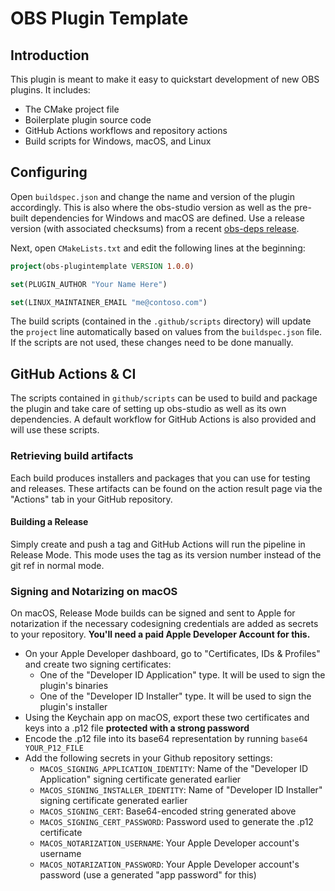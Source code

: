 # OBS Plugin Template

## Introduction

This plugin is meant to make it easy to quickstart development of new OBS plugins. It includes:

- The CMake project file
- Boilerplate plugin source code
- GitHub Actions workflows and repository actions
- Build scripts for Windows, macOS, and Linux

## Configuring

Open `buildspec.json` and change the name and version of the plugin accordingly. This is also where the obs-studio version as well as the pre-built dependencies for Windows and macOS are defined. Use a release version (with associated checksums) from a recent [obs-deps release](https://github.com/obsproject/obs-deps/releases).

Next, open `CMakeLists.txt` and edit the following lines at the beginning:

```cmake
project(obs-plugintemplate VERSION 1.0.0)

set(PLUGIN_AUTHOR "Your Name Here")

set(LINUX_MAINTAINER_EMAIL "me@contoso.com")
```

The build scripts (contained in the `.github/scripts` directory) will update the `project` line automatically based on values from the `buildspec.json` file. If the scripts are not used, these changes need to be done manually.

## GitHub Actions & CI

The scripts contained in `github/scripts` can be used to build and package the plugin and take care of setting up obs-studio as well as its own dependencies. A default workflow for GitHub Actions is also provided and will use these scripts.

### Retrieving build artifacts

Each build produces installers and packages that you can use for testing and releases. These artifacts can be found on the action result page via the "Actions" tab in your GitHub repository.

#### Building a Release

Simply create and push a tag and GitHub Actions will run the pipeline in Release Mode. This mode uses the tag as its version number instead of the git ref in normal mode.

### Signing and Notarizing on macOS

On macOS, Release Mode builds can be signed and sent to Apple for notarization if the necessary codesigning credentials are added as secrets to your repository. **You'll need a paid Apple Developer Account for this.**

- On your Apple Developer dashboard, go to "Certificates, IDs & Profiles" and create two signing certificates:
    - One of the "Developer ID Application" type. It will be used to sign the plugin's binaries
    - One of the "Developer ID Installer" type. It will be used to sign the plugin's installer
- Using the Keychain app on macOS, export these two certificates and keys into a .p12 file **protected with a strong password**
- Encode the .p12 file into its base64 representation by running `base64 YOUR_P12_FILE`
- Add the following secrets in your Github repository settings:
    - `MACOS_SIGNING_APPLICATION_IDENTITY`: Name of the "Developer ID Application" signing certificate generated earlier
    - `MACOS_SIGNING_INSTALLER_IDENTITY`: Name of "Developer ID Installer" signing certificate generated earlier
    - `MACOS_SIGNING_CERT`: Base64-encoded string generated above
    - `MACOS_SIGNING_CERT_PASSWORD`: Password used to generate the .p12 certificate
    - `MACOS_NOTARIZATION_USERNAME`: Your Apple Developer account's username
    - `MACOS_NOTARIZATION_PASSWORD`: Your Apple Developer account's password (use a generated "app password" for this)
